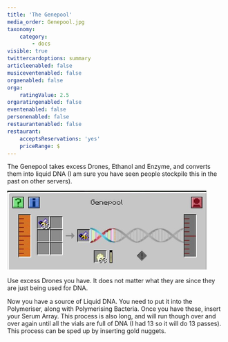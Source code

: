 ```yaml
---
title: 'The Genepool'
media_order: Genepool.jpg
taxonomy:
    category:
        - docs
visible: true
twittercardoptions: summary
articleenabled: false
musiceventenabled: false
orgaenabled: false
orga:
    ratingValue: 2.5
orgaratingenabled: false
eventenabled: false
personenabled: false
restaurantenabled: false
restaurant:
    acceptsReservations: 'yes'
    priceRange: $
---
```


The Genepool takes excess Drones, Ethanol and Enzyme, and converts them into liquid DNA (I am sure you have seen people stockpile this in the past on other servers).

![](Genepool.jpg)

Use excess Drones you have. It does not matter what they are since they are just being used for DNA.

Now you have a source of Liquid DNA. You need to put it into the Polymeriser, along with Polymerising Bacteria. Once you have these, insert your Serum Array. This process is also long, and will run though over and over again until all the vials are full of DNA (I had 13 so it will do 13 passes). This process can be sped up by inserting gold nuggets.
